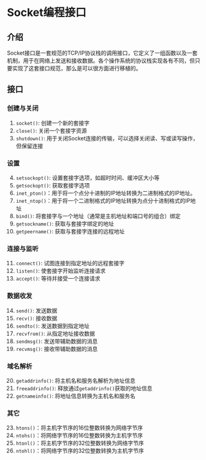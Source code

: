 # Socket编程接口

## 介绍

Socket接口是一套规范的TCP/IP协议栈的调用接口，它定义了一组函数以及一套机制，用于在网络上发送和接收数据。各个操作系统的协议栈实现各有不同，但只要实现了这套接口规范，那么是可以很方面进行移植的。

## 接口

### 创建与关闭

1. `socket()`: 创建一个新的套接字
2. `close()`: 关闭一个套接字资源
3. `shutdown()`: 用于关闭Socket连接的传输，可以选择关闭读、写或读写操作，但保留连接

### 设置

4. `setsockopt()`: 设置套接字选项，如超时时间、缓冲区大小等
5. `getsockopt()`: 获取套接字选项
6. `inet_pton()`：用于将一个点分十进制的IP地址转换为二进制格式的IP地址。
7. `inet_ntop()`：用于将一个二进制格式的IP地址转换为点分十进制格式的IP地址
8. `bind()`: 将套接字与一个地址（通常是主机地址和端口号的组合）绑定
9. `getsockname()`: 获取与套接字绑定的地址
10. `getpeername()`: 获取与套接字连接的远程地址


### 连接与监听

11. `connect()`: 试图连接到指定地址的远程套接字
12. `listen()`: 使套接字开始监听连接请求
13. `accept()`: 等待并接受一个连接请求

### 数据收发

14. `send()`: 发送数据
15. `recv()`: 接收数据
16. `sendto()`: 发送数据到指定地址
17. `recvfrom()`: 从指定地址接收数据
18. `sendmsg()`: 发送带辅助数据的消息
19. `recvmsg()`: 接收带辅助数据的消息

### 域名解析

20. `getaddrinfo()`: 将主机名和服务名解析为地址信息
21. `freeaddrinfo()`: 释放通过`getaddrinfo()`获取的地址信息
22. `getnameinfo()`: 将地址信息转换为主机名和服务名

### 其它
23. `htons()`：将主机字节序的16位整数转换为网络字节序
24. `ntohs()`：将网络字节序的16位整数转换为主机字节序
25. `htonl()`：将主机字节序的32位整数转换为网络字节序
26. `ntohl()`：将网络字节序的32位整数转换为主机字节序